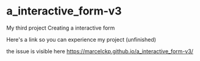 # a_interactive_form-v3
 My third project Creating a interactive form

 Here's a link so you can experience my project (unfinished)
 
 the issue is visible here https://marcelckp.github.io/a_interactive_form-v3/

